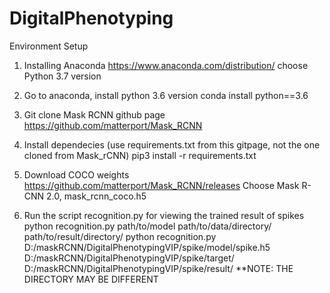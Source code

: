 # DigitalPhenotyping
Environment Setup

1. Installing Anaconda
  https://www.anaconda.com/distribution/
  choose Python 3.7 version
  
2. Go to anaconda, install python 3.6 version
  conda install python==3.6
  
3. Git clone Mask RCNN github page
  https://github.com/matterport/Mask_RCNN
  
4. Install dependecies (use requirements.txt from this gitpage, not the one cloned from Mask_rCNN)
  pip3 install -r requirements.txt
  
5. Download COCO weights
  https://github.com/matterport/Mask_RCNN/releases
  Choose Mask R-CNN 2.0, mask_rcnn_coco.h5
  
 6. Run the script recognition.py for viewing the trained result of spikes
  python recognition.py path/to/model path/to/data/directory/ path/to/result/directory/
  python recognition.py D:/maskRCNN/DigitalPhenotypingVIP/spike/model/spike.h5 D:/maskRCNN/DigitalPhenotypingVIP/spike/target/       D:/maskRCNN/DigitalPhenotypingVIP/spike/result/
**NOTE: THE DIRECTORY MAY BE DIFFERENT
